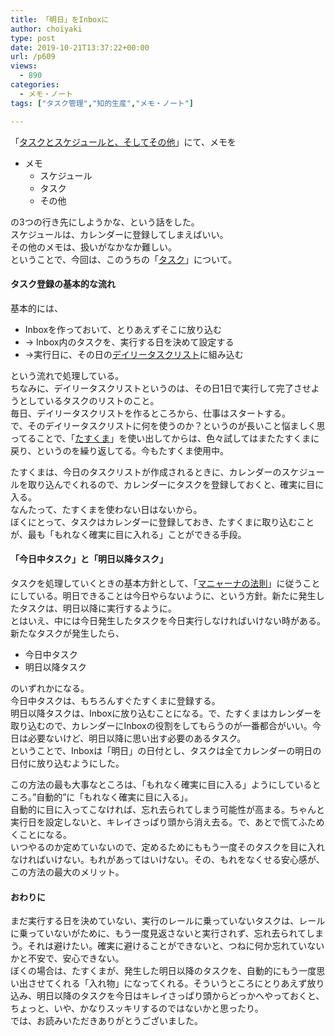 ```yaml
---
title: 「明日」をInboxに
author: choiyaki
type: post
date: 2019-10-21T13:37:22+00:00
url: /p609
views:
  - 890
categories:
  - メモ・ノート
tags: ["タスク管理","知的生産","メモ・ノート"]

---
```

「[タスクとスケジュールと、そしてその他][1]」にて、メモを

  * メモ 
      * スケジュール
      * タスク
      * その他

の3つの行き先にしようかな、という話をした。  
スケジュールは、カレンダーに登録してしまえばいい。  
その他のメモは、扱いがなかなか難しい。  
ということで、今回は、このうちの「[タスク][2]」について。

#### タスク登録の基本的な流れ

基本的には、

  * Inboxを作っておいて、とりあえずそこに放り込む
  * → Inbox内のタスクを、実行する日を決めて設定する
  * →実行日に、その日の[デイリータスクリスト][3]に組み込む

という流れで処理している。  
ちなみに、デイリータスクリストというのは、その日1日で実行して完了させようとしているタスクのリストのこと。  
毎日、デイリータスクリストを作るところから、仕事はスタートする。  
で、そのデイリータスクリストに何を使うのか？というのが長いこと悩ましく思ってることで、「[たすくま][4]」を使い出してからは、色々試してはまたたすくまに戻り、というのを繰り返してる。今もたすくま使用中。

たすくまは、今日のタスクリストが作成されるときに、カレンダーのスケジュールを取り込んでくれるので、カレンダーにタスクを登録しておくと、確実に目に入る。  
なんたって、たすくまを使わない日はないから。  
ぼくにとって、タスクはカレンダーに登録しておき、たすくまに取り込むことが、最も「もれなく確実に目に入れる」ことができる手段。

#### 「今日中タスク」と「明日以降タスク」

タスクを処理していくときの基本方針として、「[マニャーナの法則][5]」に従うことにしている。明日できることは今日やらないように、という方針。新たに発生したタスクは、明日以降に実行するように。  
とはいえ、中には今日発生したタスクを今日実行しなければいけない時がある。  
新たなタスクが発生したら、

  * 今日中タスク
  * 明日以降タスク

のいずれかになる。  
今日中タスクは、もちろんすぐたすくまに登録する。  
明日以降タスクは、Inboxに放り込むことになる。で、たすくまはカレンダーを取り込むので、カレンダーにInboxの役割をしてもらうのが一番都合がいい。今日は必要ないけど、明日以降に思い出す必要のあるタスク。  
ということで、Inboxは「明日」の日付とし、タスクは全てカレンダーの明日の日付に放り込むようにした。

この方法の最も大事なところは、「もれなく確実に目に入る」ようにしているところ。”自動的”に「もれなく確実に目に入る」。  
自動的に目に入ってこなければ、忘れ去られてしまう可能性が高まる。ちゃんと実行日を設定しないと、キレイさっぱり頭から消え去る。で、あとで慌てふためくことになる。  
いつやるのか定めていないので、定めるためにももう一度そのタスクを目に入れなければいけない。もれがあってはいけない。その、もれをなくせる安心感が、この方法の最大のメリット。

#### おわりに

まだ実行する日を決めていない、実行のレールに乗っていないタスクは、レールに乗っていないがために、もう一度見返さないと実行されず、忘れ去られてしまう。それは避けたい。確実に避けることができないと、つねに何か忘れていないかと不安で、安心できない。  
ぼくの場合は、たすくまが、発生した明日以降のタスクを、自動的にもう一度思い出させてくれる「入れ物」になってくれる。そういうところにとりあえず放り込み、明日以降のタスクを今日はキレイさっぱり頭からどっかへやっておくと、ちょっと、いや、かなりスッキリするのではないかと思ったり。  
では、お読みいただきありがとうございました。

 [1]: https://choiyaki.com/?p=602
 [2]: https://scrapbox.io/choiyaki-hondana/%E3%82%BF%E3%82%B9%E3%82%AF
 [3]: https://scrapbox.io/choiyaki-hondana/%E3%83%87%E3%82%A4%E3%83%AA%E3%83%BC%E3%82%BF%E3%82%B9%E3%82%AF%E3%83%AA%E3%82%B9%E3%83%88
 [4]: https://scrapbox.io/choiyaki-hondana/%E3%81%9F%E3%81%99%E3%81%8F%E3%81%BE
 [5]: https://scrapbox.io/choiyaki-hondana/%E3%83%9E%E3%83%8B%E3%83%A3%E3%83%BC%E3%83%8A%E3%81%AE%E6%B3%95%E5%89%87